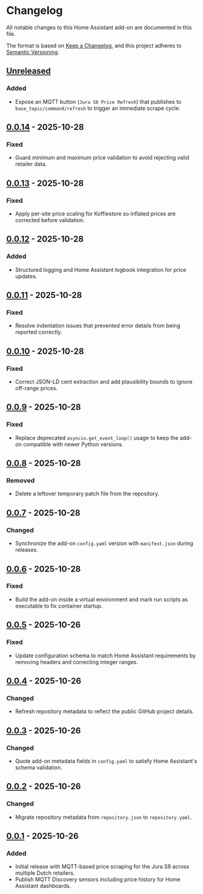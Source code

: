 # Changelog
All notable changes to this Home Assistant add-on are documented in this file.

The format is based on [Keep a Changelog](https://keepachangelog.com/en/1.1.0/),
and this project adheres to [Semantic Versioning](https://semver.org/spec/v2.0.0.html).

## [Unreleased]
### Added
- Expose an MQTT button (`Jura S8 Price Refresh`) that publishes to `base_topic/command/refresh` to trigger an immediate scrape cycle.

## [0.0.14] - 2025-10-28
### Fixed
- Guard minimum and maximum price validation to avoid rejecting valid retailer data.

## [0.0.13] - 2025-10-28
### Fixed
- Apply per-site price scaling for Koffiestore so inflated prices are corrected before validation.

## [0.0.12] - 2025-10-28
### Added
- Structured logging and Home Assistant logbook integration for price updates.

## [0.0.11] - 2025-10-28
### Fixed
- Resolve indentation issues that prevented error details from being reported correctly.

## [0.0.10] - 2025-10-28
### Fixed
- Correct JSON-LD cent extraction and add plausibility bounds to ignore off-range prices.

## [0.0.9] - 2025-10-28
### Fixed
- Replace deprecated `asyncio.get_event_loop()` usage to keep the add-on compatible with newer Python versions.

## [0.0.8] - 2025-10-28
### Removed
- Delete a leftover temporary patch file from the repository.

## [0.0.7] - 2025-10-28
### Changed
- Synchronize the add-on `config.yaml` version with `manifest.json` during releases.

## [0.0.6] - 2025-10-28
### Fixed
- Build the add-on inside a virtual environment and mark run scripts as executable to fix container startup.

## [0.0.5] - 2025-10-26
### Fixed
- Update configuration schema to match Home Assistant requirements by removing headers and correcting integer ranges.

## [0.0.4] - 2025-10-26
### Changed
- Refresh repository metadata to reflect the public GitHub project details.

## [0.0.3] - 2025-10-26
### Changed
- Quote add-on metadata fields in `config.yaml` to satisfy Home Assistant's schema validation.

## [0.0.2] - 2025-10-26
### Changed
- Migrate repository metadata from `repository.json` to `repository.yaml`.

## [0.0.1] - 2025-10-26
### Added
- Initial release with MQTT-based price scraping for the Jura S8 across multiple Dutch retailers.
- Publish MQTT Discovery sensors including price history for Home Assistant dashboards.

[Unreleased]: https://github.com/SvenKortekaas/juras8pricetracker/compare/v0.0.14...HEAD
[0.0.14]: https://github.com/SvenKortekaas/juras8pricetracker/compare/v0.0.13...v0.0.14
[0.0.13]: https://github.com/SvenKortekaas/juras8pricetracker/compare/v0.0.12...v0.0.13
[0.0.12]: https://github.com/SvenKortekaas/juras8pricetracker/compare/v0.0.11...v0.0.12
[0.0.11]: https://github.com/SvenKortekaas/juras8pricetracker/compare/v0.0.10...v0.0.11
[0.0.10]: https://github.com/SvenKortekaas/juras8pricetracker/compare/v0.0.9...v0.0.10
[0.0.9]: https://github.com/SvenKortekaas/juras8pricetracker/compare/v0.0.8...v0.0.9
[0.0.8]: https://github.com/SvenKortekaas/juras8pricetracker/compare/v0.0.7...v0.0.8
[0.0.7]: https://github.com/SvenKortekaas/juras8pricetracker/compare/v0.0.6...v0.0.7
[0.0.6]: https://github.com/SvenKortekaas/juras8pricetracker/compare/v0.0.5...v0.0.6
[0.0.5]: https://github.com/SvenKortekaas/juras8pricetracker/compare/v0.0.4...v0.0.5
[0.0.4]: https://github.com/SvenKortekaas/juras8pricetracker/compare/v0.0.3...v0.0.4
[0.0.3]: https://github.com/SvenKortekaas/juras8pricetracker/compare/v0.0.2...v0.0.3
[0.0.2]: https://github.com/SvenKortekaas/juras8pricetracker/compare/v0.0.1...v0.0.2
[0.0.1]: https://github.com/SvenKortekaas/juras8pricetracker/releases/tag/v0.0.1
